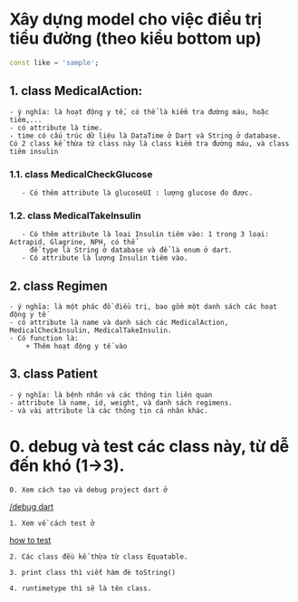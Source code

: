 # Xây dựng model cho việc điều trị tiểu đường (theo kiểu bottom up)

```dart
const like = 'sample';
```
## 1. class MedicalAction:
    - ý nghĩa: là hoạt động y tế, có thể là kiểm tra đường máu, hoặc tiêm,...
    - có attribute là time.
    - time có cấu trúc dữ liệu là DataTime ở Dart và String ở database.
    Có 2 class kế thừa từ class này là class kiểm tra đường máu, và class tiêm insulin
   ### 1.1. class MedicalCheckGlucose
       - Có thêm attribute là glucoseUI : lượng glucose đo được.
   ### 1.2. class MedicalTakeInsulin
       - Có thêm attribute là loại Insulin tiêm vào: 1 trong 3 loại: Actrapid, Glagrine, NPH, có thể 
         để type là String ở database và để là enum ở dart.
       - Có attribute là lượng Insulin tiêm vào.
## 2. class Regimen
    - ý nghĩa: là một phác đồ điều trị, bao gồm một danh sách các hoạt động y tế
    - có attribute là name và danh sách các MedicalAction, MedicalCheckInsulin, MedicalTakeInsulin.
    - Có function là: 
        + Thêm hoạt động y tế vào
## 3. class Patient
    - ý nghĩa: là bệnh nhân và các thông tin liên quan
    - attribute là name, id, weight, và danh sách regimens.
    - và vài attribute là các thông tin cá nhân khác.
 
 # 0. debug và test các class này, từ dễ đến khó (1->3).
    0. Xem cách tạo và debug project dart ở
  [/debug dart](https://www.youtube.com/watch?v=H-QKneVNOhE&t=536s)
  
    1. Xem về cách test ở 
  [how to test](https://www.youtube.com/watch?v=cVru6Gy4duQ&list=PLptHs0ZDJKt_T-oNj_6Q98v-tBnVf-S_o&index=6 )
  
    2. Các class đều kế thừa từ class Equatable.
    
    3. print class thì viết hàm đè toString()   
   [](https://coflutter.com/dart-how-to-print-an-object/)
   
    4. runtimetype thì sẽ là tên class.
   
